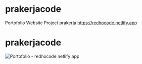 # prakerjacode

 Portofolio Website Project prakerja
 https://redhocode.netlify.app
# prakerjacode
![Portofolio - redhocode netlify app](https://user-images.githubusercontent.com/59240080/194746662-285a1799-faad-4095-9354-7a3dd5778527.png)
